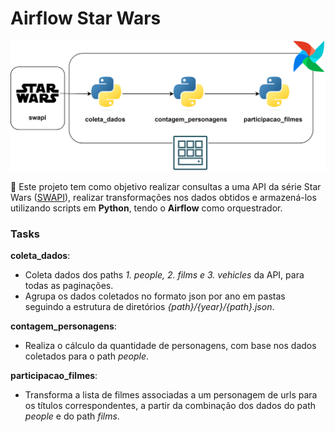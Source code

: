 # Airflow Star Wars
![airflow-pipeline](./airflow-starwars.png)

🌌 Este projeto tem como objetivo realizar 
consultas a uma API da série Star Wars ([SWAPI](https://swapi.dev/)), realizar transformações nos dados obtidos e armazená-los utilizando scripts em **Python**, tendo o **Airflow** como orquestrador.

### Tasks
**coleta_dados**:
- Coleta dados dos paths *1. people, 2. films e 3. vehicles* da API, para todas as paginações.
- Agrupa os dados coletados no formato json por ano em pastas seguindo a estrutura de diretórios *{path}/{year}/{path}.json*.

**contagem_personagens**:
- Realiza o cálculo da quantidade de personagens, com base nos dados coletados para o path *people*.

**participacao_filmes**:
- Transforma a lista de filmes associadas a um personagem de urls para os títulos correspondentes, a partir da combinação dos dados do path *people* e do path *films*.
